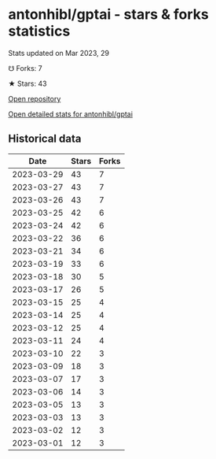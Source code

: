 # antonhibl/gptai - stars & forks statistics

Stats updated on Mar 2023, 29

☋ Forks: 7

★ Stars: 43

[Open repository](https://github.com/antonhibl/gptai)

[Open detailed stats for antonhibl/gptai](https://reviewgithub.com/rep/antonhibl/gptai)

## Historical data
| Date | Stars | Forks |
|------|-------|-------|
| 2023-03-29 | 43 | 7 | 
| 2023-03-27 | 43 | 7 | 
| 2023-03-26 | 43 | 7 | 
| 2023-03-25 | 42 | 6 | 
| 2023-03-24 | 42 | 6 | 
| 2023-03-22 | 36 | 6 | 
| 2023-03-21 | 34 | 6 | 
| 2023-03-19 | 33 | 6 | 
| 2023-03-18 | 30 | 5 | 
| 2023-03-17 | 26 | 5 | 
| 2023-03-15 | 25 | 4 | 
| 2023-03-14 | 25 | 4 | 
| 2023-03-12 | 25 | 4 | 
| 2023-03-11 | 24 | 4 | 
| 2023-03-10 | 22 | 3 | 
| 2023-03-09 | 18 | 3 | 
| 2023-03-07 | 17 | 3 | 
| 2023-03-06 | 14 | 3 | 
| 2023-03-05 | 13 | 3 | 
| 2023-03-03 | 13 | 3 | 
| 2023-03-02 | 12 | 3 | 
| 2023-03-01 | 12 | 3 | 

